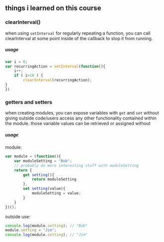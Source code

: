 ## things i learned on this course

### clearInterval()

when using `setInterval` for regularly repeating a function, you can call clearInterval at some point inside of the callback to stop it from running.

##### usage

```js
var i = 0;
var recurringAction = setInterval(function(){
	i++;
	if ( i>10 ) {
		clearInterval(recurringAction);
}
})
```

### getters and setters

when creating modules, you can expose variables with `get` and `set` without giving outside code/users access any other functionality contained within the module. those variable values can be retrieved or assigned without 

##### usage

module:  
```js
var module = (function(){
	var moduleSetting = "Bob";  
	// probably do more interesting stuff with moduleSetting  
	return {
		get setting(){
			return moduleSetting
		},
		set setting(value){
			moduleSetting = value;
		}
	}
})();
```

outside use:  
```js
console.log(module.setting); // "Bob"
module.setting = "Jim";
console.log(module.setting); // "Jim"
```